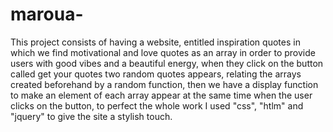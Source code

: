 # maroua-
This project consists of having a website, entitled inspiration quotes in which we find motivational and love quotes as an array in order to provide users with good vibes and a beautiful energy, when they click on the button called get your quotes two random quotes appears, relating the arrays created beforehand by a random function, then we have a display  function to make an element of each array appear at the same time when the user clicks on the button, to perfect the whole work I used "css", "htlm" and "jquery" to give the site a stylish touch.